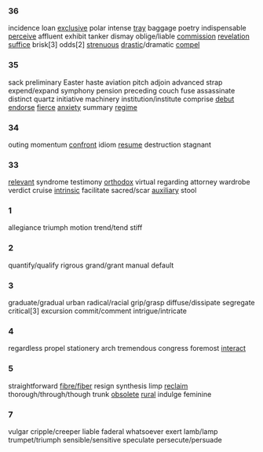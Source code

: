 ### 36

incidence
loan
<u>exclusive</u>
polar
intense
<u>tray</u>
baggage
poetry
indispensable
<u>perceive</u>
affluent
exhibit
tanker
dismay
oblige/liable
<u>commission</u>
<u>revelation</u>
<u>suffice</u>
brisk[3]
odds[2]
<u>strenuous</u>
<u>drastic</u>/dramatic
<u>compel</u>



### 35

sack
preliminary
Easter
haste
aviation
pitch
adjoin
advanced
strap
expend/expand
symphony
pension
preceding
couch
fuse
assassinate
distinct
quartz
initiative
machinery
institution/institute
comprise
<u>debut</u>
<u>endorse</u>
<u>fierce</u>
<u>anxiety</u>
summary
<u>regime</u>

### 34

outing
momentum
<u>confront</u>
idiom
<u>resume</u>
destruction
stagnant

### 33

<u>relevant</u>
syndrome
testimony
<u>orthodox</u>
virtual
regarding
attorney
wardrobe
verdict
cruise
<u>intrinsic</u>
facilitate
sacred/scar
<u>auxiliary</u>
stool

### 1

allegiance
triumph
motion
trend/tend
stiff

### 2

quantify/qualify
rigrous
grand/grant
manual
default

### 3

graduate/gradual
urban
radical/racial
grip/grasp
diffuse/dissipate
segregate
critical[3]
excursion
commit/comment
intrigue/intricate

### 4

regardless
propel
stationery
arch
tremendous
congress
foremost
<u>interact</u>

### 5

straightforward
<u>fibre/fiber</u>
resign
synthesis
limp
<u>reclaim</u>
thorough/through/though
trunk
<u>obsolete</u>
<u>rural</u>
indulge
feminine

### 7

vulgar
cripple/creeper
liable
faderal
whatsoever
exert
lamb/lamp
trumpet/triumph
sensible/sensitive
speculate
persecute/persuade
